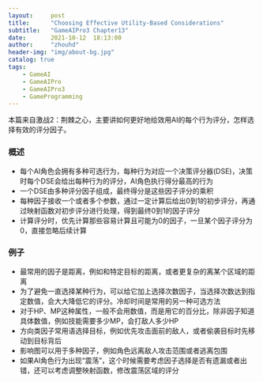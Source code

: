 ```yaml
---
layout:     post
title:      "Choosing Effective Utility-Based Considerations"
subtitle:   "GameAIPro3 Chapter13"
date:       2021-10-12  18:13:00
author:     "zhouhd"
header-img: "img/about-bg.jpg"
catalog: true
tags:
    - GameAI
    - GameAIPro
    - GameAIPro3
    - GameProgramming
---
```


本篇来自激战2：荆棘之心，主要讲如何更好地给效用AI的每个行为评分，怎样选择有效的评分因子。

### 概述
- 每个AI角色会拥有多种可选行为，每种行为对应一个决策评分器(DSE)，决策时每个DSE会给出每种行为的评分，AI角色执行得分最高的行为
- 一个DSE由多种评分因子组成，最终得分是这些因子评分的乘积
- 每种因子接收一个或者多个参数，通过一定计算后给出0到1的初步评分，再通过映射函数对初步评分进行处理，得到最终0到1的因子评分
- 计算评分时，优先计算那些容易计算且可能为0的因子，一旦某个因子评分为0，直接忽略后续计算

### 例子
- 最常用的因子是距离，例如和特定目标的距离，或者更复杂的离某个区域的距离
- 为了避免一直选择某种行为，可以给它加上选择次数因子，当选择次数达到指定数值，会大大降低它的评分。冷却时间是常用的另一种可选方法
- 对于HP、MP这种属性，一般不会用数值，而是用它的百分比，除非因子知道具体数值，例如技能需要多少MP，会打敌人多少HP
- 方向类因子常用语选择目标，例如优先攻击面前的敌人，或者偷袭目标时先移动到目标背后
- 影响图可以用于多种因子，例如角色远离敌人攻击范围或者逃离包围
- 如果AI角色行为出现“震荡”，这个时候需要考虑因子选择是否有遗漏或者出错，还可以考虑调整映射函数，修改震荡区域的评分
